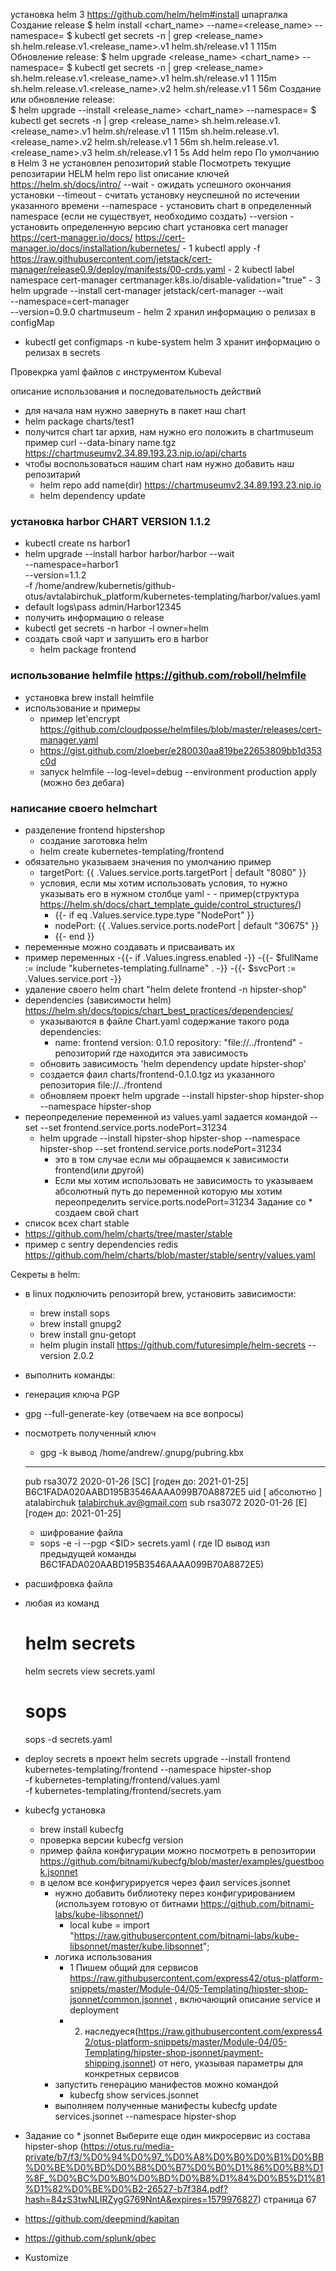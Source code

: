 установка helm 3
https://github.com/helm/helm#install
шпаргалка
 Создание release
  $ helm install <chart_name> --name=<release_name> --namespace=<namespace>
  $ kubectl get secrets -n <namespace> | grep <release_name>
  sh.helm.release.v1.<release_name>.v1 helm.sh/release.v1 1 115m
 Обновление release:
  $ helm upgrade <release_name> <chart_name> --namespace=<namespace>
  $ kubectl get secrets -n <namespace> | grep <release_name>
  sh.helm.release.v1.<release_name>.v1 helm.sh/release.v1 1 115m
  sh.helm.release.v1.<release_name>.v2 helm.sh/release.v1 1 56m
 Создание или обновление release:  
  $ helm upgrade --install <release_name> <chart_name> --namespace=<namespace>
  $ kubectl get secrets -n <namespace> | grep <release_name>
  sh.helm.release.v1.<release_name>.v1 helm.sh/release.v1 1 115m
  sh.helm.release.v1.<release_name>.v2 helm.sh/release.v1 1 56m
  sh.helm.release.v1.<release_name>.v3 helm.sh/release.v1 1 5s
Add helm repo
  По умолчанию в Helm 3 не установлен репозиторий stable
Посмотреть текущие репозитарии HELM 
  helm repo list
описание ключей https://helm.sh/docs/intro/
--wait -   ожидать успешного окончания установки 
--timeout - считать установку неуспешной по истечении указанного времени
--namespace - установить chart в определенный namespace (если не существует, необходимо создать)
--version - установить определенную версию chart
установка cert manager
    https://cert-manager.io/docs/
    https://cert-manager.io/docs/installation/kubernetes/
    - 1
        kubectl apply -f https://raw.githubusercontent.com/jetstack/cert-manager/release0.9/deploy/manifests/00-crds.yaml
    - 2
        kubectl label namespace cert-manager certmanager.k8s.io/disable-validation="true"
    - 3
        helm upgrade --install cert-manager jetstack/cert-manager --wait \
        --namespace=cert-manager \
        --version=0.9.0
chartmuseum - 
helm 2 хранил информацию о релизах в configMap 
 - kubectl get configmaps -n kube-system
helm 3 хранит информацию о релизах в secrets

Провекрка yaml файлов с инструментом Kubeval

описание использования и последовательность действий
- для начала нам нужно завернуть в пакет наш chart 
 - helm package charts/test1
- получится chart tar архив, нам нужно его положить в chartmuseum пример curl --data-binary name.tgz https://chartmuseumv2.34.89.193.23.nip.io/api/charts
- чтобы воспользоваться нашим chart нам нужно добавить наш репозитарий
  - helm repo add name(dir) https://chartmuseumv2.34.89.193.23.nip.io
  - helm dependency update

### установка harbor CHART VERSION 1.1.2
- kubectl create ns harbor1
- helm upgrade --install harbor harbor/harbor --wait \
--namespace=harbor1 \
--version=1.1.2 \
-f /home/andrew/kubernetis/github-otus/avtalabirchuk_platform/kubernetes-templating/harbor/values.yaml
- default logs\pass admin/Harbor12345
- получить информацию о release
 - kubectl get secrets -n harbor -l owner=helm
- создать свой чарт и запушить его в harbor
  - helm package frontend
### использование helmfile https://github.com/roboll/helmfile
- установка brew install helmfile
- использование и примеры
  - пример let'encrypt https://github.com/cloudposse/helmfiles/blob/master/releases/cert-manager.yaml
  - https://gist.github.com/zloeber/e280030aa819be22653809bb1d353c0d
  - запуск helmfile --log-level=debug --environment production apply (можно без дебага)
### написание своего helmchart
- разделение frontend hipstershop
  - создание заготовка helm 
   - helm create kubernetes-templating/frontend
- обязательно указываем значения по умолчанию пример
  - targetPort: {{ .Values.service.ports.targetPort | default "8080" }}
  - условия, если мы хотим использовать условия, то нужно указывать его в нужном столбце yaml -     - пример(структура https://helm.sh/docs/chart_template_guide/control_structures/)
     -    {{- if eq .Values.service.type.type "NodePort" }}    
     -    nodePort: {{ .Values.service.ports.nodePort | default "30675" }}
     -    {{- end }}
 - переменные можно создавать и присваивать их
  - пример переменных
    -{{- if .Values.ingress.enabled -}}
    -{{- $fullName := include "kubernetes-templating.fullname" . -}}
    -{{- $svcPort := .Values.service.port -}}
- удаление своего helm chart  "helm delete frontend -n hipster-shop"
- dependencies (зависимости helm) https://helm.sh/docs/topics/chart_best_practices/dependencies/
  - указываются в файле Chart.yaml содержание такого рода
    dependencies:
    - name: frontend
        version: 0.1.0
        repository: "file://../frontend" - репозиторий где находится эта зависимость
   - обновить зависимость 'helm dependency update hipster-shop'
   - создается фаил charts/frontend-0.1.0.tgz из указанного репозитория file://../frontend
   - обновляем проект helm upgrade --install hipster-shop hipster-shop --namespace hipster-shop
- переопределение переменной из values.yaml задается командой --set 
  --set frontend.service.ports.nodePort=31234
   - helm upgrade --install hipster-shop hipster-shop --namespace hipster-shop --set frontend.service.ports.nodePort=31234 
     - это в том случае если мы обращаемся к зависимости frontend(или другой)
     - Если мы хотим использовать не зависимость то указываем абсолютный путь до переменной которую мы хотим переопределить service.ports.nodePort=31234
Задание со * создаем свой chart
 - список всех chart stable
  - https://github.com/helm/charts/tree/master/stable
  - пример с sentry dependencies redis https://github.com/helm/charts/blob/master/stable/sentry/values.yaml

Секреты в helm:
 - в linux подключить репозиторй brew, установить зависимости:
   - brew install sops
   - brew install gnupg2
   - brew install gnu-getopt
   - helm plugin install https://github.com/futuresimple/helm-secrets --version 2.0.2
- выполнить команды:
 - генерация ключа PGP
 - gpg --full-generate-key (отвечаем на все вопросы)
 - посмотреть полученный ключ 
   - gpg -k вывод
   /home/andrew/.gnupg/pubring.kbx
    -------------------------------
    pub   rsa3072 2020-01-26 [SC] [годен до: 2021-01-25]
        B6C1FADA020AABD195B3546AAAA099B70A8872E5
    uid         [  абсолютно ] atalabirchuk <talabirchuk.av@gmail.com>
    sub   rsa3072 2020-01-26 [E] [годен до: 2021-01-25]
    - шифрование файла 
     - sops -e -i --pgp <$ID> secrets.yaml ( где ID вывод изп предыдущей команды B6C1FADA020AABD195B3546AAAA099B70A8872E5)
- расшифровка файла
 - любая из команд
    # helm secrets
    helm secrets view secrets.yaml
    # sops
    sops -d secrets.yaml
- deploy secrets в проект 
    helm secrets upgrade --install frontend kubernetes-templating/frontend --namespace
    hipster-shop \
    -f kubernetes-templating/frontend/values.yaml \
    -f kubernetes-templating/frontend/secrets.yam
- kubecfg установка    
  - brew install kubecfg
  - проверка версии kubecfg version
  - пример файла конфигурации можно посмотреть в репозитории https://github.com/bitnami/kubecfg/blob/master/examples/guestbook.jsonnet
  - в целом все конфигурируется через фаил services.jsonnet
    - нужно добавить библиотеку перез конфигурированием (используем готовую от битнами https://github.com/bitnami-labs/kube-libsonnet/)
      - local kube = import "https://raw.githubusercontent.com/bitnami-labs/kube-libsonnet/master/kube.libsonnet";
    - логика использования
      - 1 Пишем общий для сервисов https://raw.githubusercontent.com/express42/otus-platform-snippets/master/Module-04/05-Templating/hipster-shop-jsonnet/common.jsonnet , включающий описание service и deployment
      - 2. наследуеся(https://raw.githubusercontent.com/express42/otus-platform-snippets/master/Module-04/05-Templating/hipster-shop-jsonnet/payment-shipping.jsonnet) от него, указывая параметры для конкретных сервисов
    - запустить генерацию манифестов можно командой 
      - kubecfg show services.jsonnet
    - выполняем полученные манифесты kubecfg update services.jsonnet --namespace hipster-shop

- Задание со * jsonnet Выберите еще один микросервис из состава hipster-shop (https://otus.ru/media-private/b7/f3/%D0%94%D0%97_%D0%A8%D0%B0%D0%B1%D0%BB%D0%BE%D0%BD%D0%B8%D0%B7%D0%B0%D1%86%D0%B8%D1%8F_%D0%BC%D0%B0%D0%BD%D0%B8%D1%84%D0%B5%D1%81%D1%82%D0%BE%D0%B2-26527-b7f384.pdf?hash=84zS3twNLIRZygG769NntA&expires=1579976827) страница 67
 - https://github.com/deepmind/kapitan
 - https://github.com/splunk/qbec

- Kustomize

